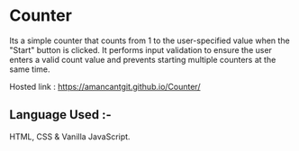 # Counter

Its a simple counter that counts from 1 to the user-specified value when the "Start" button is clicked. It performs input validation to ensure the user enters a valid count value and prevents starting multiple counters at the same time.

Hosted link : https://amancantgit.github.io/Counter/

## Language Used :-
HTML, CSS & Vanilla JavaScript.

